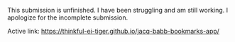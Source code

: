 This submission is unfinished. I have been struggling and am still working. I apologize for the incomplete submission. 

Active link:
https://thinkful-ei-tiger.github.io/jacq-babb-bookmarks-app/

